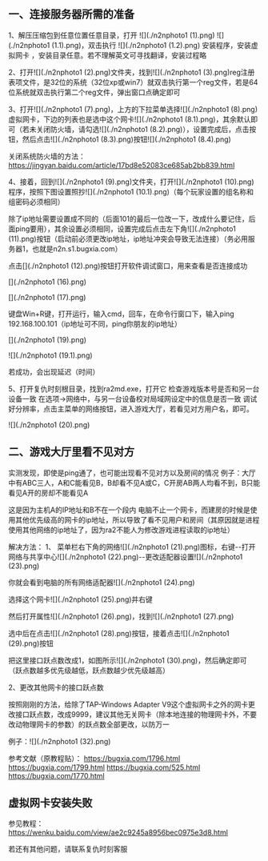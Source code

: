 ## 一、连接服务器所需的准备

1、解压压缩包到任意位置任意目录，打开 ![](./n2nphoto1 (1).png) ![](./n2nphoto1 (1.1).png)，双击执行 ![](./n2nphoto1 (1.2).png) 安装程序，安装虚拟网卡 ，安装目录任意。若不理解英文可寻找翻译，安装过程略



2、打开![](./n2nphoto1 (2).png)文件夹，找到![](./n2nphoto1 (3).png)reg注册表项文件，是32位的系统（32位xp或win7）就双击执行第一个reg文件，若是64位系统就双击执行第二个reg文件，弹出窗口点确定即可



3、打开![](./n2nphoto1 (7).png)，上方的下拉菜单选择![](./n2nphoto1 (8).png)虚拟网卡，下边的列表也是选中这个网卡![](./n2nphoto1 (8.1).png)，其余默认即可（若未关闭防火墙，请勾选![](./n2nphoto1 (8.2).png)），设置完成后，点击按钮，然后点击![](./n2nphoto1 (8.3).png)按钮![](./n2nphoto1 (8.4).png)

关闭系统防火墙的方法：https://jingyan.baidu.com/article/17bd8e52083ce685ab2bb839.html






4、接着，回到![](./n2nphoto1 (9).png)文件夹，打开![](./n2nphoto1 (10).png)程序，按照下图设置照抄![](./n2nphoto1 (10.1).png)（每个玩家设置的组名称和组密码必须相同）

除了ip地址需要设置成不同的（后面101的最后一位改一下，改成什么要记住，后面ping要用），其余设置必须相同，设置完成后点击左下角![](./n2nphoto1 (11).png)按钮（启动前必须更改ip地址，ip地址冲突会导致无法连接）（务必用服务器1，也就是n2n.s1.bugxia.com）


点击[](./n2nphoto1 (12).png)按钮打开软件调试窗口，用来查看是否连接成功

[](./n2nphoto1 (16).png)

[](./n2nphoto1 (17).png)


键盘Win+R键，打开运行，输入cmd，回车，在命令行窗口下，输入ping 192.168.100.101（ip地址可不同，ping你朋友的ip地址）

[](./n2nphoto1 (19).png)

![](./n2nphoto1 (19.1).png)



若成功，会出现延迟（时间）



5、打开复仇时刻根目录，找到ra2md.exe，打开它
检查游戏版本号是否和另一台设备一致
在选项→网络中，与另一台设备校对局域网设定中的信息是否一致
调试好分辨率，点击主菜单的网络按钮，进入游戏大厅，若看见对方用户名，即可。

![](./n2nphoto1 (20).png)



## 二、游戏大厅里看不见对方

实测发现，即使是ping通了，也可能出现看不见对方以及房间的情况
例子：大厅中有ABC三人，A和C能看见B，B却看不见A或C，C开房AB两人均看不到，B只能看见A开的房却不能看见A


这是因为主机A的IP地址和B不在一个段内
电脑不止一个网卡，而建房的时候是使用其他优先级高的网卡的ip地址，所以导致了看不见用户和房间（其原因就是进程使用其他网络的ip地址了，因为ra2不能人为修改游戏进程读取的ip地址）

解决方法：
1、
菜单栏右下角的网络![](./n2nphoto1 (21).png)图标，右键--打开网络与共享中心![](./n2nphoto1 (22).png)--更改适配器设置![](./n2nphoto1 (23).png)

你就会看到电脑的所有网络适配器![](./n2nphoto1 (24).png)

选择这个网卡![](./n2nphoto1 (25).png)并右键

然后打开属性![](./n2nphoto1 (26).png)，找到![](./n2nphoto1 (27).png)

选中后在点击![](./n2nphoto1 (28).png)按钮，接着点击![](./n2nphoto1 (29).png)按钮

把这里接口跃点数改成1，如图所示![](./n2nphoto1 (30).png)，然后确定即可（跃点数越多优先级越低，跃点数越少优先级越高）

2、更改其他网卡的接口跃点数

按照刚刚的方法，给除了TAP-Windows Adapter V9这个虚拟网卡之外的网卡更改接口跃点数，改成9999，建议其他无关网卡（除本地连接的物理网卡外，不要改动物理网卡的参数）的跃点数全部更改，以防万一

例子：![](./n2nphoto1 (32).png)






参考文献（原教程贴）：
https://bugxia.com/1796.html
https://bugxia.com/1799.html
https://bugxia.com/525.html
https://bugxia.com/1770.html


## 虚拟网卡安装失败

参见教程：https://wenku.baidu.com/view/ae2c9245a8956bec0975e3d8.html

若还有其他问题，请联系复仇时刻客服



